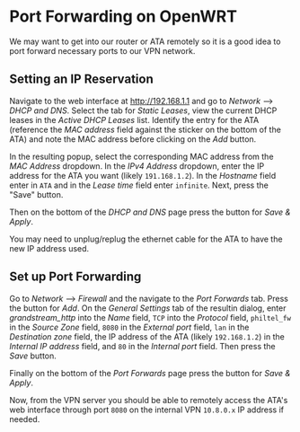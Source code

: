# Port Forwarding on OpenWRT

We may want to get into our router or ATA remotely so it is a good idea to port forward necessary ports to our VPN network.

## Setting an IP Reservation

Navigate to the web interface at http://192.168.1.1 and go to *Network* --> *DHCP and DNS*. Select the tab for *Static Leases*, view the current DHCP leases in the *Active DHCP Leases* list. Identify the entry for the ATA (reference the *MAC address* field against the sticker on the bottom of the ATA) and note the MAC address before clicking on the *Add* button.

In the resulting popup, select the corresponding MAC address from the *MAC Address* dropdown. In the *IPv4 Address* dropdown, enter the IP address for the ATA you want (likely `191.168.1.2`). In the *Hostname* field enter in `ATA` and in the *Lease time* field enter `infinite`. Next, press the "Save" button. 

Then on the bottom of the *DHCP and DNS* page press the button for *Save & Apply*.

You may need to unplug/replug the ethernet cable for the ATA to have the new IP address used.

## Set up Port Forwarding

Go to *Network* --> *Firewall* and the navigate to the *Port Forwards* tab. Press the button for *Add*. On the *General Settings* tab of the resultin dialog, enter *grandstream_http* into the *Name* field, `TCP` into the *Protocol* field, `philtel_fw` in the *Source Zone* field, `8080` in the *External port* field, `lan` in the *Destination zone* field, the IP address of the ATA (likely `192.168.1.2`) in the *Internal IP address* field, and `80` in the *Internal port* field. Then press the *Save* button.

Finally on the bottom of the *Port Forwards* page press the button for *Save & Apply*.

Now, from the VPN server you should be able to remotely access the ATA's web interface through port `8080` on the internal VPN `10.8.0.x` IP address if needed.
